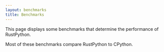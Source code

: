```yaml
---
layout: benchmarks
title: Benchmarks
---
```


This page displays some benchmarks that determine the performance of RustPython.

Most of these benchmarks compare RustPython to CPython.
